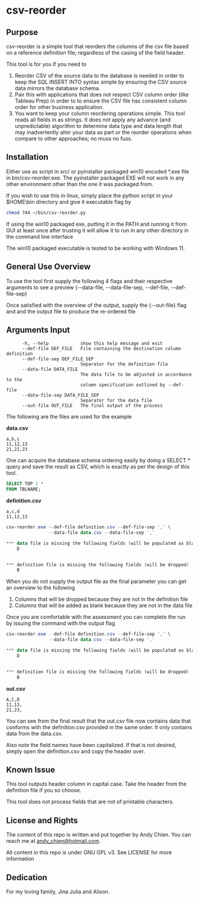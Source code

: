 ﻿# csv-reorder

## Purpose
csv-reorder is a simple tool that reorders the columns of the csv file based on a reference definition file; regardless of the casing of the field header.

This tool is for you if you need to
1. Reorder CSV of the source data to the database is needed in order to 
keep the SQL INSERT INTO syntax simple by ensuring the CSV source data mirrors 
the database schema.
2. Pair this with applications that does not respect CSV column order (like 
Tableau Prep) in order to to ensure the CSV file has consistent column order 
for other business application.
3. You want to keep your column reordering operations simple. This tool reads 
all fields in as strings. It does not apply any advance (and unpredictable) 
algorithm to determine data type and data length that may inadvertently 
alter your data as part or the reorder operations when compare to other 
approaches; no muss no fuss.

## Installation
Either use as script in src/ or pyinstaller packaged win10 encoded *.exe file 
in bin/csv-reorder.exe. The pyinstaller packaged EXE will not work in any other 
environment other than the one it was packaged from. 

If you wish to use this in linux, simply place the python script in your
$HOME\bin directory and give it executable flag by

```bash
chmod 744 ~/bin/csv-reorder.py
```

If using the win10 packaged exe, putting it in the PATH and running it from
GUI at least once after trusting it will allow it to run in any other directory
in the command line interface

The win10 packaged executable is tested to be working with Windows 11.

## General Use Overview
To use the tool first supply the following 4 flags and their respective
arguments to see a preview {--data-file, --data-file-sep, --def-file, 
--def-file-sep}

Once satisfied with the overview of the output, supply the {--out-file} flag 
and and the output file to produce the re-ordered file

## Arguments Input
```
      -h, --help            show this help message and exit
      --def-file DEF_FILE   File containing the destination column definition
      --def-file-sep DEF_FILE_SEP
                            Separator for the definition file
      --data-file DATA_FILE
                            The data file to be adjusted in accordance to the
                            column specification outlined by --def-file
      --data-file-sep DATA_FILE_SEP
                            Separator for the data file
      --out-file OUT_FILE   The final output of the process
```

The following are the files are used for the example

**data.csv**
```
a,b,c
11,12,13
21,22,23
```

One can acquire the database schema ordering easily by doing a SELECT * query
and save the result as CSV, which is exactly as per the design of this tool.

```SQL
SELECT TOP 1 *
FROM TBLNAME;
```

**definition.csv**
```
a,c,d
11,12,13
```

```PowerShell
csv-reorder.exe --def-file definition.csv --def-file-sep ',' \
                --data-file data.csv --data-file-sep ','

*** data file is missing the following fields (will be populated as blank )
    D


*** definition file is missing the following fields (will be dropped)
    B
```

When you do not supply the output file as the final parameter you can get an
overview to the following
1. Columns that will be dropped because they are not in the definition file
2. Columns that will be added as blank because they are not in the data file

Once you are comfortable with the assessment you can complete the run by
issuing the command with the output flag

```PowerShell
csv-reorder.exe --def-file definition.csv --def-file-sep ',' \
                --data-file data.csv --data-file-sep ','

*** data file is missing the following fields (will be populated as blank )
    D


*** definition file is missing the following fields (will be dropped)
    B
```

**out.csv**
```
A,C,D
11,13,
21,23,
```

You can see from the final result that the out.csv file now contains data that
conforms with the definition.csv provided in the same order. It only contains 
data from the data.csv.

Also note the field names have been capitalized. If that is not desired,
simply open the definition.csv and copy the header over.

## Known Issue
This tool outputs header column in capital case. Take the header from
the definition file if you so choose.

This tool does not process fields that are not of printable characters.

## License and Rights
The content of this repo is written and put together by Andy Chien. You can
reach me at andy_chien@hotmail.com.

All content in this repo is under GNU GPL v3. See LICENSE for more information

## Dedication
For my loving family, Jina Julia and Alison.
